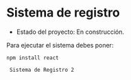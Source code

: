 <h1> Sistema de registro </h1>

- Estado del proyecto: En construcción.

Para ejecutar el sistema debes poner:

```npm install react```  

``` Sistema de Registro 2```
